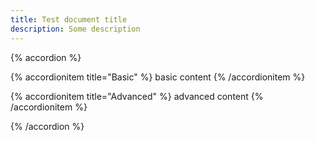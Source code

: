 ```yaml
---
title: Test document title
description: Some description
---
```


{% accordion %}

  {% accordionitem title="Basic" %}
  basic content
  {% /accordionitem %}

  {% accordionitem title="Advanced" %}
  advanced content
  {% /accordionitem %}

{% /accordion %}
